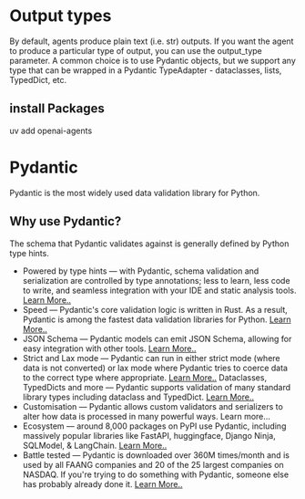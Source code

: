 # Output types
By default, agents produce plain text (i.e. str) outputs. If you want the agent to produce a particular type of output, you can use the output_type parameter. A common choice is to use Pydantic objects, but we support any type that can be wrapped in a Pydantic TypeAdapter - dataclasses, lists, TypedDict, etc.

## install Packages
uv add openai-agents


# Pydantic
Pydantic is the most widely used data validation library for Python.

## Why use Pydantic?
The schema that Pydantic validates against is generally defined by Python type hints.

* Powered by type hints — with Pydantic, schema validation and serialization are controlled by type annotations; less to learn, less code to write, and seamless integration with your IDE and static analysis tools. [Learn More..](https://docs.pydantic.dev/latest/why/#type-hints)
* Speed — Pydantic's core validation logic is written in Rust. As a result, Pydantic is among the fastest data validation libraries for Python. [Learn More..](https://docs.pydantic.dev/latest/why/#performance)
* JSON Schema — Pydantic models can emit JSON Schema, allowing for easy integration with other tools. [Learn More..](https://docs.pydantic.dev/latest/why/#json-schema)
* Strict and Lax mode — Pydantic can run in either strict mode (where data is not converted) or lax mode where Pydantic tries to coerce data to the correct type where appropriate. [Learn More..](https://docs.pydantic.dev/latest/why/#strict-lax)
Dataclasses, TypedDicts and more — Pydantic supports validation of many standard library types including dataclass and TypedDict. [Learn More..](https://docs.pydantic.dev/latest/why/#dataclasses-typeddict-more)
* Customisation — Pydantic allows custom validators and serializers to alter how data is processed in many powerful ways. Learn more…
* Ecosystem — around 8,000 packages on PyPI use Pydantic, including massively popular libraries like FastAPI, huggingface, Django Ninja, SQLModel, & LangChain. [Learn More..](https://docs.pydantic.dev/latest/why/#ecosystem)
* Battle tested — Pydantic is downloaded over 360M times/month and is used by all FAANG companies and 20 of the 25 largest companies on NASDAQ. If you're trying to do something with Pydantic, someone else has probably already done it. [Learn More..](https://docs.pydantic.dev/latest/why/#using-pydantic)

